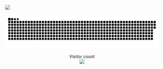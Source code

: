 ![](https://media0.giphy.com/media/OHPZqOWeeQUlN4yeIw/giphy.gif)

<a href=#><img src="contributions.svg"></a>

<p align="center"> 
  Visitor count<br>
  <img src="https://profile-counter.glitch.me/dang-mai/count.svg" />
</p>
